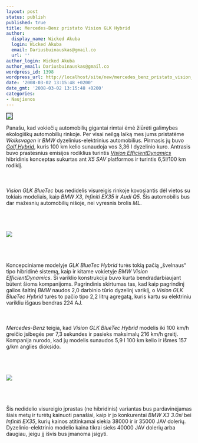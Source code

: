 ```yaml
---
layout: post
status: publish
published: true
title: Mercedes-Benz pristato Vision GLK Hybrid
author:
  display_name: Wicked Akuba
  login: Wicked Akuba
  email: Dariusbuinauskas@gmail.co
  url: ''
author_login: Wicked Akuba
author_email: Dariusbuinauskas@gmail.co
wordpress_id: 1398
wordpress_url: http://localhost/site/new/mercedes_benz_pristato_vision_glk_hybrid/
date: '2008-03-02 13:15:48 +0200'
date_gmt: '2008-03-02 13:15:48 +0200'
categories:
- Naujienos
---
```

<div class="imgright"><img src="http://www.technews.lt/upl/Failai/vision_glk_hybrid_1280_-07.jpg" border="1"></div>
<p>Panašu, kad vokiečių automobilių gigantai rimtai ėmė žiūrėti galimybes ekologiškų automobilių rinkoje. Per visai neilgą laiką mes jums pristatėme <i>Wolksvagen</i> ir <i>BMW</i> dyzelinius-elektrinius automobilius. Pirmasis jų buvo <a class="ns" href="http://www.technews.lt/index.php?id=Kas&amp;Id=1114 "><i>Golf Hybrid</i></a>, kuris 100 km kelio sunaudoja vos 3,36 l dyzelinio kuro. Antrasis buvo prastesnius emisijos rodiklius turintis <a class="ns" href="http://www.technews.lt/index.php?id=Kas&amp;Id=1126"><i>Vision EfficientDynamics</i></a> hibridinis konceptas sukurtas ant <i>X5 SAV</i> platformos ir turintis 6,5l/100 km rodiklį.<br />
<br><br />
<br><i>Vision GLK BlueTec</i>  bus nedidelis visureigis rinkoje kovosiantis dėl vietos su tokiais modeliais, kaip <i>BMW X3</i>, <i>Infiniti EX35</i> ir <i>Audi Q5</i>. Šis automobilis bus dar mažesnių automobilių nišoje, nei vyresnis brolis <i>ML</i>.<br />
<br><br />
<br><br><img src="http://www.technews.lt/upl/Failai/vision_glk_hybrid_1280_-02.jpg"><br><br />
<br><br />
<br>Koncepciniame modelyje <i>GLK BlueTec Hybrid</i> turės tokią pačią „švelnaus“ tipo hibridinė sistemą, kaip ir kitame vokietyje <i>BMW Vision EfficientDynamics</i>. Ši variklio konstrukcija buvo kurta bendradarbiaujant būtent šioms kompanijoms. Pagrindinis skirtumas tas, kad kaip pagrindinį galios šaltinį  <i>BMW</i> naudos 2,0 darbinio tūrio dyzelinį variklį, o <i>Vision GLK BlueTec Hybrid</i> turės to pačio tipo 2,2 litrų agregatą, kuris kartu su elektriniu varikliu išgaus bendras 224 AJ.<br />
<br><br />
<br><i>Mercedes-Benz</i> teigia, kad <i>Vision GLK BlueTec Hybrid</i> modelis iki 100 km/h greičio įsibegės per 7,3 sekundes ir pasieks maksimalų 216 km/h greitį. Kompanija nurodo, kad jų modelis sunaudos 5,9 l 100 km kelio ir išmes 157 g/km anglies dioksido.<br />
<br><br />
<br><br><img src="http://www.technews.lt/upl/Failai/vision_glk_hybrid_1280_-08.jpg"><br><br />
<br><br />
<br>Šis nedidelio visureigio įprastas (ne hibridinis) variantas bus pardavinėjamas šiais metų ir turėtų kainuoti panašiai, kaip ir jo konkurentai <i>BMW X3 3.0si</i> bei <i>Infiniti EX35</i>, kurių kainos atitinkamai siekia 38000 ir ir 35000 JAV dolerių. Dyzelinio-elektrinio modelio kaina tikrai sieks 40000 JAV dolerių arba daugiau, jeigu jį išvis bus įmanoma įsigyti.</p>
